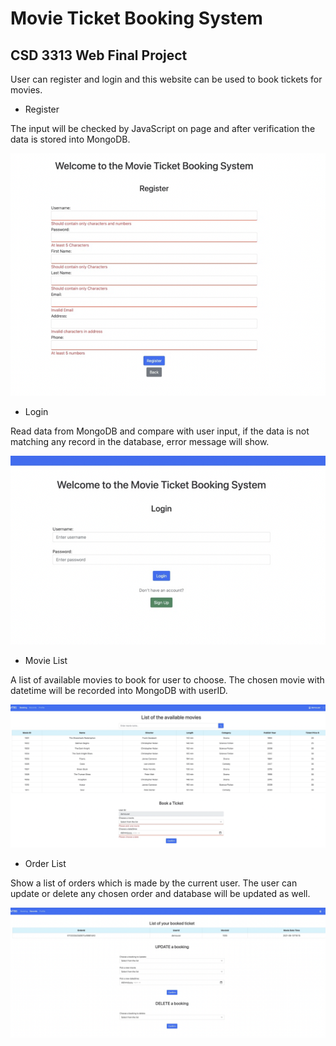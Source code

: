 # Movie Ticket Booking System
## CSD 3313 Web Final Project

User can register and login and this website can be used to book tickets for movies.

- Register

The input will be checked by JavaScript on page and after verification the data is stored into MongoDB.

![Register Page](https://github.com/YiWeiShen/Web_Project/blob/7e2208e8519c053e726216e0089faf247fd4d6b8/Screen%20Shot_Register.png)

- Login

Read data from MongoDB and compare with user input, if the data is not matching any record in the database, error message will show.

![Login Page](https://github.com/YiWeiShen/Web_Project/blob/7e2208e8519c053e726216e0089faf247fd4d6b8/Screen%20Shot_Login.png)

- Movie List

A list of available movies to book for user to choose. The chosen movie with datetime will be recorded into MongoDB with userID.

![Movie List Page](https://github.com/YiWeiShen/Web_Project/blob/7e2208e8519c053e726216e0089faf247fd4d6b8/Screen%20Shot_MovieList.png)

- Order List

Show a list of orders which is made by the current user. The user can update or delete any chosen order and database will be updated as well.

![Order List Page](https://github.com/YiWeiShen/Web_Project/blob/7e2208e8519c053e726216e0089faf247fd4d6b8/Screen%20Shot_OrderList.png)
